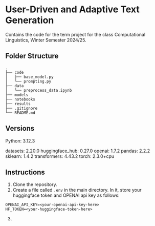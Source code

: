 # User-Driven and Adaptive Text Generation
Contains the code for the term project for the class Computational Linguistics, Winter Semester 2024/25.

## Folder Structure
```
.
├── code
│   ├── base_model.py
│   └── prompting.py
├── data
│   └── preprocess_data.ipynb
├── models
├── notebooks
├── results
├── .gitignore
└── README.md
```

## Versions
Python: 3.12.3

datasets: 2.20.0
huggingface_hub: 0.27.0
openai: 1.7.2
pandas: 2.2.2
sklearn: 1.4.2
transformers: 4.43.2
torch: 2.3.0+cpu


## Instructions
1. Clone the repository.
2. Create a file called <code>.env</code> in the main directory. In it, store your huggingface token and OPENAI api key as follows:
   
```
OPENAI_API_KEY=<your-openai-api-key-here>
HF_TOKEN=<your-huggingface-token-here>
```
3. 

